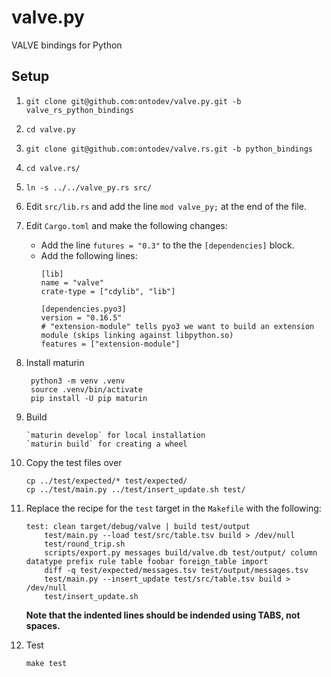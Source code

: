 # valve.py
VALVE bindings for Python

## Setup

1. `git clone git@github.com:ontodev/valve.py.git -b valve_rs_python_bindings`
2. `cd valve.py`
3. `git clone git@github.com:ontodev/valve.rs.git -b python_bindings`
4. `cd valve.rs/`
5. `ln -s ../../valve_py.rs src/`
6. Edit `src/lib.rs` and add the line `mod valve_py;` at the end of the file.
7. Edit `Cargo.toml` and make the following changes:
   - Add the line `futures = "0.3"` to the the `[dependencies]` block.
   - Add the following lines:
       ```
       [lib]
       name = "valve"
       crate-type = ["cdylib", "lib"]

       [dependencies.pyo3]
       version = "0.16.5"
       # "extension-module" tells pyo3 we want to build an extension module (skips linking against libpython.so)
       features = ["extension-module"]
       ```
8. Install maturin

        python3 -m venv .venv
        source .venv/bin/activate
        pip install -U pip maturin

9. Build

       `maturin develop` for local installation
       `maturin build` for creating a wheel

10. Copy the test files over

        cp ../test/expected/* test/expected/
        cp ../test/main.py ../test/insert_update.sh test/

11. Replace the recipe for the `test` target in the `Makefile` with the following:
    ```
    test: clean target/debug/valve | build test/output
    	test/main.py --load test/src/table.tsv build > /dev/null
    	test/round_trip.sh
    	scripts/export.py messages build/valve.db test/output/ column datatype prefix rule table foobar foreign_table import
    	diff -q test/expected/messages.tsv test/output/messages.tsv
    	test/main.py --insert_update test/src/table.tsv build > /dev/null
    	test/insert_update.sh
    ```
    **Note that the indented lines should be indended using TABS, not spaces.**

12. Test

        make test
